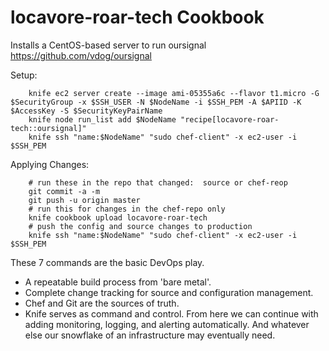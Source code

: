 locavore-roar-tech Cookbook
===========================

Installs a CentOS-based server to run oursignal https://github.com/vdog/oursignal

Setup:
```
	knife ec2 server create --image ami-05355a6c --flavor t1.micro -G $SecurityGroup -x $SSH_USER -N $NodeName -i $SSH_PEM -A $APIID -K $AccessKey -S $SecurityKeyPairName
	knife node run_list add $NodeName "recipe[locavore-roar-tech::oursignal]" 
	knife ssh "name:$NodeName" "sudo chef-client" -x ec2-user -i $SSH_PEM
```

Applying Changes:
```
	# run these in the repo that changed:  source or chef-reop
	git commit -a -m 
	git push -u origin master
	# run this for changes in the chef-repo only
	knife cookbook upload locavore-roar-tech
	# push the config and source changes to production
	knife ssh "name:$NodeName" "sudo chef-client" -x ec2-user -i $SSH_PEM
```
These 7 commands are the basic DevOps play.  
* A repeatable build process from 'bare metal'.
* Complete change tracking for source and configuration management.
* Chef and Git are the sources of truth.
* Knife serves as command and control.
From here we can continue with adding monitoring, logging, and alerting automatically.  And whatever else our snowflake of an infrastructure may eventually need.

